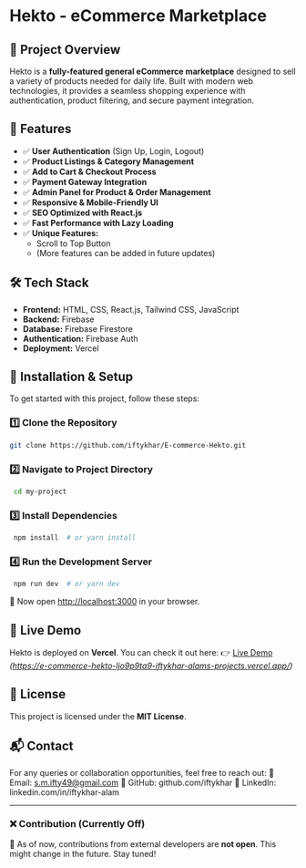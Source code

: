 # Hekto - eCommerce Marketplace

## 🚀 Project Overview
Hekto is a **fully-featured general eCommerce marketplace** designed to sell a variety of products needed for daily life. Built with modern web technologies, it provides a seamless shopping experience with authentication, product filtering, and secure payment integration.

## 📌 Features
- ✅ **User Authentication** (Sign Up, Login, Logout)
- ✅ **Product Listings & Category Management**
- ✅ **Add to Cart & Checkout Process**
- ✅ **Payment Gateway Integration**
- ✅ **Admin Panel for Product & Order Management**
- ✅ **Responsive & Mobile-Friendly UI**
- ✅ **SEO Optimized with React.js**
- ✅ **Fast Performance with Lazy Loading**
- ✅ **Unique Features:**
  - Scroll to Top Button
  - (More features can be added in future updates)

## 🛠️ Tech Stack
- **Frontend:** HTML, CSS, React.js, Tailwind CSS, JavaScript
- **Backend:** Firebase
- **Database:** Firebase Firestore
- **Authentication:** Firebase Auth
- **Deployment:** Vercel

## 🔧 Installation & Setup
To get started with this project, follow these steps:

### **1️⃣ Clone the Repository**
```sh
git clone https://github.com/iftykhar/E-commerce-Hekto.git

```

### **2️⃣ Navigate to Project Directory**
```sh
 cd my-project
```

### **3️⃣ Install Dependencies**
```sh
 npm install  # or yarn install
```

### **4️⃣ Run the Development Server**
```sh
 npm run dev  # or yarn dev
```
🚀 Now open [http://localhost:3000](http://localhost:3000) in your browser.

## 🎯 Live Demo
Hekto is deployed on **Vercel**. You can check it out here:
👉 [Live Demo](#) *(https://e-commerce-hekto-ljo9p9ta9-iftykhar-alams-projects.vercel.app/)*

## 📜 License
This project is licensed under the **MIT License**.

## 📬 Contact
For any queries or collaboration opportunities, feel free to reach out: 
📧 Email: s.m.ifty49@gmail.com
🔗 GitHub: github.com/iftykhar
🔗 LinkedIn: linkedin.com/in/iftykhar-alam

---

### ❌ Contribution (Currently Off)
🔹 As of now, contributions from external developers are **not open**. This might change in the future. Stay tuned!
